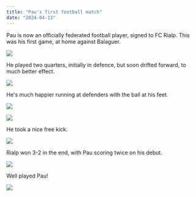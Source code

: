 ```yaml
---
title: "Pau's first football match"
date: "2024-04-13"
---
```


Pau is now an officially federated football player, signed to FC Rialp. This was his first game, at home against Balaguer.

![](images/20240413_1307201717954452856117296-461x1024.jpg)

He played two quarters, initially in defence, but soon drifted forward, to much better effect.

![](images/20240413_1220494821759617844774594-1024x461.jpg)

He's much happier running at defenders with the ball at his feet.

![](images/20240413_1220133399860378220216254-461x1024.jpg)

![](images/20240413_1231086833727363984792868-461x1024.jpg)

He took a nice free kick.

![](images/20240413_1231532141571075738448566-461x1024.jpg)

Rialp won 3-2 in the end, with Pau scoring twice on his debut.

![](images/20240413_1305301343088407755127232-461x1024.jpg)

Well played Pau!

![](images/20240413_1234514105104928245456656-461x1024.jpg)
